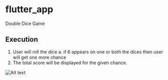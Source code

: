 # flutter_app

Double Dice Game 

## Execution

1. User will roll the dice
   a. if 6 appears on one or both the dices then user will get one more chance
2. The total score will be displayed for the given chance.

![Alt text](/relative/path/to/images\dice1.png?raw=true "Double Dice")



